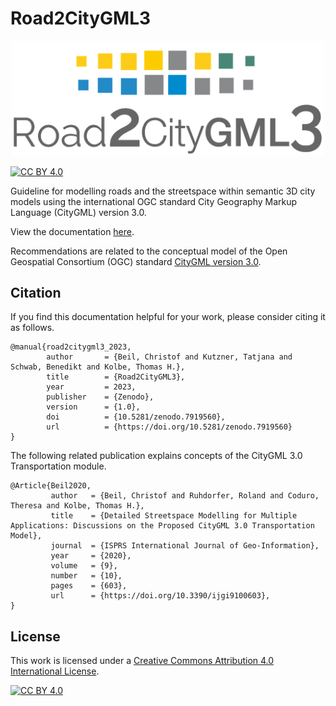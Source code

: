 # Road2CityGML3


<p align="center">
   <img src="https://github.com/tum-gis/road2citygml3/blob/main/src/header.png" width="500" />
</p>

[![CC BY 4.0][cc-by-shield]][cc-by]


Guideline for modelling roads and the streetspace within semantic 3D city models using the international OGC standard City Geography Markup Language (CityGML) version 3.0.

View the documentation [here](https://tum-gis.github.io/road2citygml3/).

Recommendations are related to the conceptual model of the Open Geospatial Consortium (OGC) standard [CityGML version 3.0](https://docs.ogc.org/is/20-010/20-010.html).

## Citation
If you find this documentation helpful for your work, please consider citing it as follows.

```plain
@manual{road2citygml3_2023,
        author       = {Beil, Christof and Kutzner, Tatjana and Schwab, Benedikt and Kolbe, Thomas H.},
        title        = {Road2CityGML3},
        year         = 2023,
        publisher    = {Zenodo},
        version      = {1.0},
        doi          = {10.5281/zenodo.7919560},
        url          = {https://doi.org/10.5281/zenodo.7919560}
}
```

The following related publication explains concepts of the CityGML 3.0 Transportation module.

```plain
@Article{Beil2020,
         author   = {Beil, Christof and Ruhdorfer, Roland and Coduro, Theresa and Kolbe, Thomas H.},
         title    = {Detailed Streetspace Modelling for Multiple Applications: Discussions on the Proposed CityGML 3.0 Transportation Model},
         journal  = {ISPRS International Journal of Geo-Information},
         year     = {2020},
         volume   = {9},
         number   = {10},
         pages    = {603},
         url      = {https://doi.org/10.3390/ijgi9100603},
}
```

## License
This work is licensed under a
[Creative Commons Attribution 4.0 International License][cc-by].

[![CC BY 4.0][cc-by-image]][cc-by]

[cc-by]: http://creativecommons.org/licenses/by/4.0/
[cc-by-image]: https://i.creativecommons.org/l/by/4.0/88x31.png
[cc-by-shield]: https://img.shields.io/badge/License-CC%20BY%204.0-lightgrey.svg

